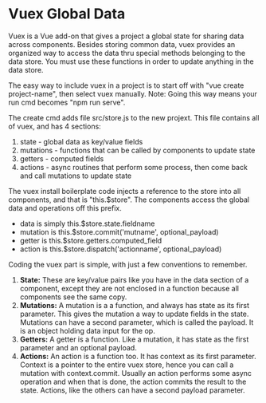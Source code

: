 # Vuex Global Data
Vuex is a Vue add-on that gives a project a global state for sharing data across components.  Besides storing common data, vuex provides an organized way to access the data thru special methods belonging to the data store.  You must use these functions in order to update anything in the data store.

The easy way to include vuex in a project is to start off with "vue create project-name", then select vuex manually.  Note: Going this way means your run cmd becomes "npm run serve".

The create cmd adds file src/store.js to the new projext.  This file contains all of vuex, and has 4 sections:
1. state     - global data as key/value fields
2. mutations - functions that can be called by components to update state
3. getters   - computed fields 
4. actions   - async routines that perform some process, then come back and call mutations to update state

The vuex install boilerplate code injects a reference to the store into all components, and that is "this.$store".  The components access the global data and operations off this prefix.
* data is simply this.$store.state.fieldname
* mutation is this.$store.commit('mutname', optional_payload)
* getter is this.$store.getters.computed_field
* action is this.$store.dispatch('actionname', optional_payload)

Coding the vuex part is simple, with just a few conventions to remember.
1. **State:**  These are key/value pairs like you have in the data section of a component, except they are not enclosed in a function because all components see the same copy.
2. **Mutations:**  A mutation is a a function, and always has state as its first parameter. This gives the mutation a way to update fields in the state.  Mutations can have a second parameter, which is called the payload.  It is an object holding data input for the op.
3. **Getters:**  A getter is a function. Like a mutation, it has state as the first parameter and an optional payload.  
4. **Actions:**  An action is a function too.  It has context as its first parameter.  Context is a pointer to the entire vuex store, hence you can call a mutation with context.commit.  Usually an action performs some async operation and when that is done, the action commits the result to the state.  Actions, like the others can have a second payload parameter.